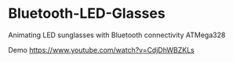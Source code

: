 # Bluetooth-LED-Glasses
Animating LED sunglasses with Bluetooth connectivity ATMega328

Demo https://www.youtube.com/watch?v=CdjDhWBZKLs
